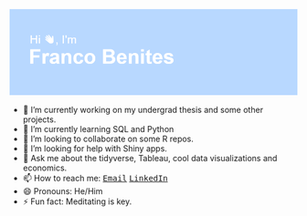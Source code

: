 ![](https://github.com/frbenites/frbenites/blob/master/header.png?raw=true)

- 🔭 I’m currently working on my undergrad thesis and some other projects.
- 🌱 I’m currently learning SQL and Python
- 👯 I’m looking to collaborate on some R repos.
- 🤔 I’m looking for help with Shiny apps.
- 💬 Ask me about the tidyverse, Tableau, cool data visualizations and economics.
- 📫 How to reach me: 
<a href="mailto:1franco.benites@gmail.com"><kbd>Email</kbd></a>
<a href="https://www.linkedin.com/in/franco-benites/"><kbd>LinkedIn</kbd></a>
- 😄 Pronouns: He/Him
- ⚡ Fun fact: Meditating is key.

